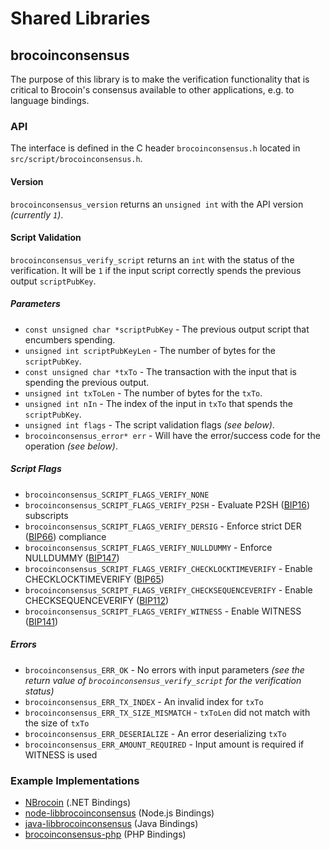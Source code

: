 Shared Libraries
================

## brocoinconsensus

The purpose of this library is to make the verification functionality that is critical to Brocoin's consensus available to other applications, e.g. to language bindings.

### API

The interface is defined in the C header `brocoinconsensus.h` located in `src/script/brocoinconsensus.h`.

#### Version

`brocoinconsensus_version` returns an `unsigned int` with the API version *(currently `1`)*.

#### Script Validation

`brocoinconsensus_verify_script` returns an `int` with the status of the verification. It will be `1` if the input script correctly spends the previous output `scriptPubKey`.

##### Parameters
- `const unsigned char *scriptPubKey` - The previous output script that encumbers spending.
- `unsigned int scriptPubKeyLen` - The number of bytes for the `scriptPubKey`.
- `const unsigned char *txTo` - The transaction with the input that is spending the previous output.
- `unsigned int txToLen` - The number of bytes for the `txTo`.
- `unsigned int nIn` - The index of the input in `txTo` that spends the `scriptPubKey`.
- `unsigned int flags` - The script validation flags *(see below)*.
- `brocoinconsensus_error* err` - Will have the error/success code for the operation *(see below)*.

##### Script Flags
- `brocoinconsensus_SCRIPT_FLAGS_VERIFY_NONE`
- `brocoinconsensus_SCRIPT_FLAGS_VERIFY_P2SH` - Evaluate P2SH ([BIP16](https://github.com/brocoin/bips/blob/master/bip-0016.mediawiki)) subscripts
- `brocoinconsensus_SCRIPT_FLAGS_VERIFY_DERSIG` - Enforce strict DER ([BIP66](https://github.com/brocoin/bips/blob/master/bip-0066.mediawiki)) compliance
- `brocoinconsensus_SCRIPT_FLAGS_VERIFY_NULLDUMMY` - Enforce NULLDUMMY ([BIP147](https://github.com/brocoin/bips/blob/master/bip-0147.mediawiki))
- `brocoinconsensus_SCRIPT_FLAGS_VERIFY_CHECKLOCKTIMEVERIFY` - Enable CHECKLOCKTIMEVERIFY ([BIP65](https://github.com/brocoin/bips/blob/master/bip-0065.mediawiki))
- `brocoinconsensus_SCRIPT_FLAGS_VERIFY_CHECKSEQUENCEVERIFY` - Enable CHECKSEQUENCEVERIFY ([BIP112](https://github.com/brocoin/bips/blob/master/bip-0112.mediawiki))
- `brocoinconsensus_SCRIPT_FLAGS_VERIFY_WITNESS` - Enable WITNESS ([BIP141](https://github.com/brocoin/bips/blob/master/bip-0141.mediawiki))

##### Errors
- `brocoinconsensus_ERR_OK` - No errors with input parameters *(see the return value of `brocoinconsensus_verify_script` for the verification status)*
- `brocoinconsensus_ERR_TX_INDEX` - An invalid index for `txTo`
- `brocoinconsensus_ERR_TX_SIZE_MISMATCH` - `txToLen` did not match with the size of `txTo`
- `brocoinconsensus_ERR_DESERIALIZE` - An error deserializing `txTo`
- `brocoinconsensus_ERR_AMOUNT_REQUIRED` - Input amount is required if WITNESS is used

### Example Implementations
- [NBrocoin](https://github.com/NicolasDorier/NBrocoin/blob/master/NBrocoin/Script.cs#L814) (.NET Bindings)
- [node-libbrocoinconsensus](https://github.com/bitpay/node-libbrocoinconsensus) (Node.js Bindings)
- [java-libbrocoinconsensus](https://github.com/dexX7/java-libbrocoinconsensus) (Java Bindings)
- [brocoinconsensus-php](https://github.com/Bit-Wasp/brocoinconsensus-php) (PHP Bindings)
